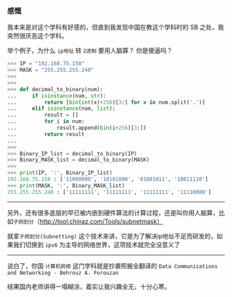 ### 感慨
我本来是对这个学科有好感的，但直到我发现中国在教这个学科时的 SB 之处，我突然很厌恶这个学科。

举个例子，为什么 `ip地址` 转 `2进制` 要用人脑算？ 你是傻逼吗？

```python
>>> IP = "192.168.75.158"
>>> MASK = "255.255.255.240"
>>> 
>>> 
>>> def decimal_to_binary(num):
...     if isinstance(num, str):
...         return [bin(int(x)+256)[3:] for x in num.split('.')]
...     elif isinstance(num, list):
...         result = []
...         for i in num:
...             result.append(bin(i+256)[3:])
...         return result
... 
>>> 
>>> Binary_IP_list = decimal_to_binary(IP)
>>> Binary_MASK_list = decimal_to_binary(MASK)
>>> 
>>> print(IP, ':', Binary_IP_list)
192.168.75.158 : ['11000000', '10101000', '01001011', '10011110']
>>> print(MASK, ':', Binary_MASK_list)
255.255.255.240 : ['11111111', '11111111', '11111111', '11110000']
```
___

另外，还有很多底层的早已被内嵌到硬件算法的计算过程，还是叫你用人脑算，比如`子网划分`（http://tool.chinaz.com/Tools/subnetmask）

就拿`子网划分(Subnetting)` 这个技术来讲，它是为了解决ip地址不足而研发的，如果我们切换到 `ipv6` 为主导的网络世界，这项技术就完全没意义了
___

说白了，你国 `计算机网络` 这门学科就是抄袭照搬全翻译的 `Data Communications and Networking - Behrouz A. Forouzan`

结果国内老师讲得一塌糊涂，着实让我兴趣全无，十分心寒。